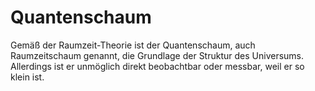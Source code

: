 # Quantenschaum

Gemäß der Raumzeit-Theorie ist der Quantenschaum, auch Raumzeitschaum genannt,
die Grundlage der Struktur des Universums. Allerdings ist er unmöglich direkt
beobachtbar oder messbar, weil er so klein ist.
